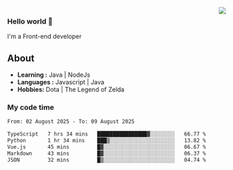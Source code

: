 <img align='right' src="https://github-readme-stats.vercel.app/api?username=jumodada&show_icons=true&theme=vue">

### Hello world 👋

I'm a Front-end developer 
    
## About
-  **Learning :** Java | NodeJs
-  **Languages :** Javascript | Java
-  **Hobbies:** Dota | The Legend of Zelda

### My code time

<!--START_SECTION:waka-->

```txt
From: 02 August 2025 - To: 09 August 2025

TypeScript   7 hrs 34 mins   ████████████████▓░░░░░░░░   66.77 %
Python       1 hr 34 mins    ███▒░░░░░░░░░░░░░░░░░░░░░   13.82 %
Vue.js       45 mins         █▓░░░░░░░░░░░░░░░░░░░░░░░   06.67 %
Markdown     43 mins         █▓░░░░░░░░░░░░░░░░░░░░░░░   06.37 %
JSON         32 mins         █▒░░░░░░░░░░░░░░░░░░░░░░░   04.74 %
```

<!--END_SECTION:waka-->
